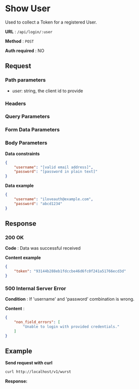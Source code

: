# Show User

Used to collect a Token for a registered User.

**URL** : `/api/login/:user`

**Method** : `POST`

**Auth required** : NO

## Request

### Path parameters

- *user*: string, the client id to provide

### Headers

### Query Parameters

### Form Data Parameters

### Body Parameters

**Data constraints**

```json
{
    "username": "[valid email address]",
    "password": "[password in plain text]"
}
```

**Data example**

```json
{
    "username": "iloveauth@example.com",
    "password": "abcd1234"
}
```
## Response

### 200 OK

**Code** : Data was successful received

**Content example**

```json
{
    "token": "93144b288eb1fdccbe46d6fc0f241a51766ecd3d"
}
```

### 500 Internal Server Error

**Condition** : If 'username' and 'password' combination is wrong.

**Content** :

```json
{
    "non_field_errors": [
        "Unable to login with provided credentials."
    ]
}
```

## Example

**Send request with curl**
```bash
curl http://localhost/v1/wurst
```
**Response:**

```

```


